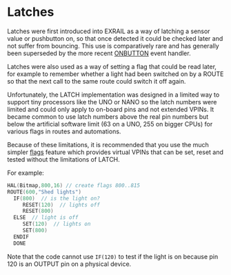 # Latches

Latches were first introduced into EXRAIL as a way of latching a sensor value or pushbutton on, so that once detected it could be checked later and not suffer from bouncing. This use is comparatively rare and has generally been superseded by the more recent [ONBUTTON](?ONBUTTON) event handler.

Latches were also used as a way of setting a flag that could be read later, for example to remember whether a light had been switched on by a ROUTE so that the next call to the same route could switch it off again.

Unfortunately, the LATCH implementation was designed in a limited way to support tiny processors like the UNO or NANO so the latch numbers were limited and could only apply to on-board pins and not extended VPINs. It became common to use latch numbers above the real pin numbers but below the artificial software limit (63 on a UNO, 255 on bigger CPUs) for various flags in routes and automations.

Because of these limitations, it is recommended that you use the much simpler [flags](flags.md) feature which provides virtual VPINs that can be set, reset and tested without the limitations of LATCH.

For example:

```cpp
HAL(Bitmap,800,16) // create flags 800..815 
ROUTE(600,"Shed lights")
  IF(800)  // is the light on? 
     RESET(120)  // lights off
     RESET(800)
  ELSE  // light is off 
     SET(120)  // lights on
     SET(800)
  ENDIF
  DONE
```

Note that the code cannot use `IF(120)` to test if the light is on because pin 120 is an OUTPUT pin on a physical device.
